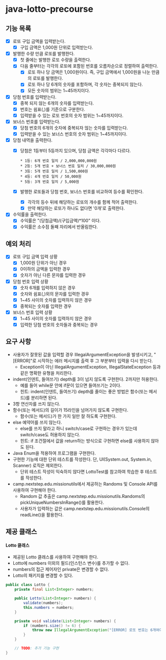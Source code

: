 # java-lotto-precourse

## 기능 목록
- [X] 로또 구입 금액을 입력받는다.
  - [X] 구입 금액은 1,000원 단위로 입력받는다.

- [X] 발행한 수량 만큼 로또를 발행한다.
  - [X] 첫 줄에는 발행한 로또 수량을 출력한다.
  - [X] 다음 줄부터는 각각의 로또에 포함된 번호를 오름차순으로 정렬하여 출력한다.
    - [X] 로또 하나 당 금액은 1,000원이다. 즉, 구입 금액에서 1,000원을 나눈 만큼의 로또를 발행한다.
    - [X] 로또 하나 당 6개의 숫자를 포함하며, 각 숫자는 중복되지 않는다.
    - [X] 모든 숫자의 범위는 1~45까지이다.

- [X] 당첨 번호를 입력받는다.
  - [X] 중복 되지 않는 6개의 숫자를 입력받는다.
  - [X] 번호는 쉼표(,)를 기준으로 구분한다.
  - [X] 입력받을 수 있는 로또 번호의 숫자 범위는 1~45까지이다.

- [X] 보너스 번호를 입력받는다.
  - [X] 당첨 번호의 6개의 숫자에 중복되자 얺는 숫자를 입력받는다.
  - [X] 입력받을 수 있는 보너스 번호의 숫자 범위는 1~45까지이다.

- [X] 당첨 내역을 출력한다.
  - [X] 당첨은 1등부터 5등까지 있으며, 당첨 금액은 각각마다 다르다.
        
        * 1등: 6개 번호 일치 / 2,000,000,000원
        * 2등: 5개 번호 + 보너스 번호 일치 / 30,000,000원
        * 3등: 5개 번호 일치 / 1,500,000원
        * 4등: 4개 번호 일치 / 50,000원
        * 5등: 3개 번호 일치 / 5,000원

  - [X] 발행한 로또들과 당첨 번호, 보너스 번호를 비교하여 등수를 확인한다.
    - [X] 각각의 등수 뒤에 해당하는 로또의 개수를 함께 적어 출력한다.
    - [X] 만약 해당하는 로또가 하나도 없다면 '0개'로 출력한다.
  
- [X] 수익률을 출력한다.
  - [X] 수익률은 "(당첨금액)/(구입금액)*100" 이다.
  - [X] 수익률은 소수점 둘째 자리에서 반올림한다.

## 예외 처리
- [X] 로또 구입 금액 입력 상황
  - [X] 1,000원 단위가 아닌 경우
  - [X] 0이하의 금액을 입력한 경우
  - [X] 숫자가 아닌 다른 문자를 입력한 경우
        
- [X] 당첨 번호 입력 상황
  - [X] 숫자 6개를 입력하지 않은 경우
  - [X] 숫자와 쉼표(,)외의 문자를 입력한 경우
  - [X] 1~45 사이의 숫자를 입력하지 않은 경우
  - [X] 중복되는 숫자를 입력한 경우

- [X] 보너스 번호 입력 상황
  - [X] 1~45 사이의 숫자를 입력하지 않은 경우
  - [X] 입력한 당첨 번호의 숫자들과 중복되는 경우

## 요구 사항
* 사용자가 잘못된 값을 입력할 경우 IllegalArgumentException을 발생시키고, "[ERROR]"로 시작하는 에러 메시지를 출력 후 그 부분부터 입력을 다시 받는다.
  * Exception이 아닌 IllegalArgumentException, IllegalStateException 등과 같은 명확한 유형을 처리한다.
* indent(인덴트, 들여쓰기) depth를 3이 넘지 않도록 구현한다. 2까지만 허용한다.
  * 예를 들어 while문 안에 if문이 있으면 들여쓰기는 2이다.
  * 힌트: indent(인덴트, 들여쓰기) depth를 줄이는 좋은 방법은 함수(또는 메서드)를 분리하면 된다.
* 3항 연산자를 쓰지 않는다.
* 함수(또는 메서드)의 길이가 15라인을 넘어가지 않도록 구현한다.
  * 함수(또는 메서드)가 한 가지 일만 잘 하도록 구현한다.
* else 예약어를 쓰지 않는다.
  * else를 쓰지 말라고 하니 switch/case로 구현하는 경우가 있는데 switch/case도 허용하지 않는다.
  * 힌트: if 조건절에서 값을 return하는 방식으로 구현하면 else를 사용하지 않아도 된다.
* Java Enum을 적용하여 프로그램을 구현한다.
* 구현한 기능에 대한 단위 테스트를 작성한다. 단, UI(System.out, System.in, Scanner) 로직은 제외한다.
  * 단위 테스트 작성이 익숙하지 않다면 LottoTest를 참고하여 학습한 후 테스트를 작성한다.
* camp.nextstep.edu.missionutils에서 제공하는 Randoms 및 Console API를 사용하여 구현해야 한다.
  * Random 값 추출은 camp.nextstep.edu.missionutils.Randoms의 pickUniqueNumbersInRange()를 활용한다.
  * 사용자가 입력하는 값은 camp.nextstep.edu.missionutils.Console의 readLine()을 활용한다.

## 제공 클래스
#### Lotto 클래스
* 제공된 Lotto 클래스를 사용하여 구현해야 한다.
* Lotto에 numbers 이외의 필드(인스턴스 변수)를 추가할 수 없다.
* numbers의 접근 제어자인 private은 변경할 수 없다.
* Lotto의 패키지를 변경할 수 있다.
```java
public class Lotto {
    private final List<Integer> numbers;

    public Lotto(List<Integer> numbers) {
        validate(numbers);
        this.numbers = numbers;
    }

    private void validate(List<Integer> numbers) {
        if (numbers.size() != 6) {
            throw new IllegalArgumentException("[ERROR] 로또 번호는 6개여야 합니다.");
        }
    }

    // TODO: 추가 기능 구현
}
```
